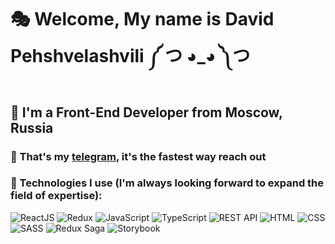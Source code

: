 # 🎭 Welcome, My name is **David Pehshvelashvili** ༼ つ ◕_◕ ༽つ
## 🖤 I'm a Front-End Developer from Moscow, Russia
### 🤍 That's my [telegram](https://t.me/kibatensai), it's the fastest way reach out
### 🖤 Technologies I use (I'm always looking forward to expand the field of expertise):
![ReactJS](https://img.shields.io/badge/-ReactJS-090909?style=for-the-badge&logo=React)
![Redux](https://img.shields.io/badge/-Redux-090909?style=for-the-badge&logo=Redux)
![JavaScript](https://img.shields.io/badge/-JavaScript-090909?style=for-the-badge&logo=JavaScript)
![TypeScript](https://img.shields.io/badge/-TypeScript-090909?style=for-the-badge&logo=TypeScript)
![REST API](https://img.shields.io/badge/-REST&#032;API-090909?style=for-the-badge&logo=restapi)
![HTML](https://img.shields.io/badge/-HTML-090909?style=for-the-badge&logo=html5)
![CSS](https://img.shields.io/badge/-CSS-090909?style=for-the-badge&logo=css3)
![SASS](https://img.shields.io/badge/-SASS-090909?style=for-the-badge&logo=Sass)
![Redux Saga](https://img.shields.io/badge/-Redux&#032;Saga-090909?style=for-the-badge&logo=Redux-Saga)
![Storybook](https://img.shields.io/badge/-Storybook-090909?style=for-the-badge&logo=Storybook)


<!--
**kibatensai/kibatensai** is a ✨ _special_  repository because its `README.md` (this file) appears on your GitHub profile.

Here are some ideas to get you started:

- 🔭 I’m currently working on ...
- 🌱 I’m currently learning ...
- 👯 I’m looking to collaborate on ...
- 🤔 I’m looking for help with ...
- 💬 Ask me about ...
- 📫 How to reach me: ...
- 😄 Pronouns: ...
- ⚡ Fun fact: ...
-->
